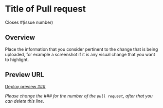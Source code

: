 # Title of Pull request

Closes #(issue number)

## Overview

Place the information that you consider pertinent to the change that is being uploaded, for example a screenshot if it is any visual change that you want to highlight.

## Preview URL
[Deploy preview ###](https://deploy-preview-###--medellinjs.netlify.com/)

*Please change the ### for the number of the `pull request`, after that you can delete this line*.
